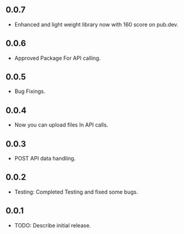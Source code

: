 ## 0.0.7

* Enhanced and light weight library now with 160 score on pub.dev.
## 0.0.6

* Approved Package For API calling.
## 0.0.5

* Bug Fixings.

## 0.0.4

* Now you can upload files In API calls.

## 0.0.3

* POST API data handling.
## 0.0.2

* Testing: Completed Testing and fixed some bugs.
## 0.0.1

* TODO: Describe initial release.




